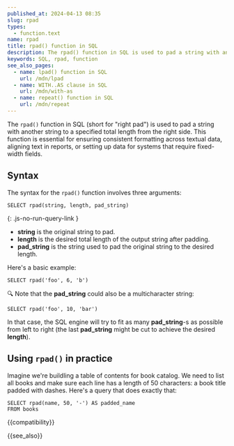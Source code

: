 ```yaml
---
published_at: 2024-04-13 08:35
slug: rpad
types:
  - function.text
name: rpad
title: rpad() function in SQL
description: The rpad() function in SQL is used to pad a string with another string to a specified total length from the right side.
keywords: SQL, rpad, function
see_also_pages:
  - name: lpad() function in SQL
    url: /mdn/lpad
  - name: WITH..AS clause in SQL
    url: /mdn/with-as
  - name: repeat() function in SQL
    url: /mdn/repeat
---
```


The `rpad()` function in SQL (short for "right pad") is used to pad a string with another string to a specified total length from the right side. This function is essential for ensuring consistent formatting across textual data, aligning text in reports, or setting up data for systems that require fixed-width fields.

## Syntax

The syntax for the `rpad()` function involves three arguments:

~~~pgsql
SELECT rpad(string, length, pad_string)
~~~
{: .js-no-run-query-link }

- **string** is the original string to pad.
- **length** is the desired total length of the output string after padding.
- **pad_string** is the string used to pad the original string to the desired length.

Here's a basic example:

~~~pgsql
SELECT rpad('foo', 6, 'b')
~~~

:mag: Note that the **pad_string** could also be a multicharacter string:

~~~pgsql
SELECT rpad('foo', 10, 'bar')
~~~

In that case, the SQL engine will try to fit as many **pad_string**-s as possible from left to right (the last **pad_string** might be cut to achieve the desired **length**).

## Using `rpad()` in practice

Imagine we're buildling a table of contents for book catalog. We need to list all books and make sure each line has a length of 50 characters: a book title padded with dashes. Here's a query that does exactly that:

~~~pgsql
SELECT rpad(name, 50, '-') AS padded_name
FROM books
~~~

{{compatibility}}

{{see_also}}
